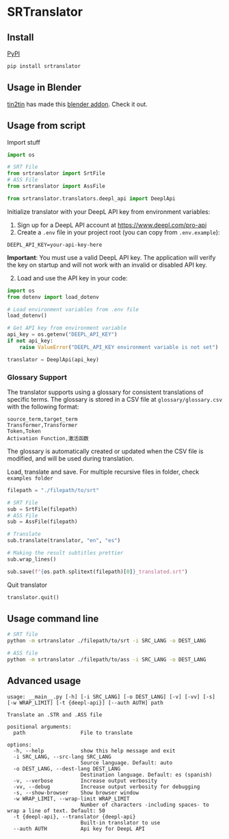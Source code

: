 # SRTranslator

## Install

[PyPI](https://pypi.org/project/srtranslator/)

```bash
pip install srtranslator
```

## Usage in Blender

[tin2tin](https://github.com/tin2tin) has made this [blender addon](https://github.com/tin2tin/import_subtitles). Check it out.

## Usage from script

Import stuff

```python
import os

# SRT File
from srtranslator import SrtFile
# ASS File
from srtranslator import AssFile

from srtranslator.translators.deepl_api import DeeplApi
```

Initialize translator with your DeepL API key from environment variables:

1. Sign up for a DeepL API account at https://www.deepl.com/pro-api
2. Create a `.env` file in your project root (you can copy from `.env.example`):
```
DEEPL_API_KEY=your-api-key-here
```

**Important**: You must use a valid DeepL API key. The application will verify the key on startup and will not work with an invalid or disabled API key.

2. Load and use the API key in your code:
```python
import os
from dotenv import load_dotenv

# Load environment variables from .env file
load_dotenv()

# Get API key from environment variable
api_key = os.getenv("DEEPL_API_KEY")
if not api_key:
    raise ValueError("DEEPL_API_KEY environment variable is not set")

translator = DeeplApi(api_key)
```

### Glossary Support

The translator supports using a glossary for consistent translations of specific terms. The glossary is stored in a CSV file at `glossary/glossary.csv` with the following format:

```
source_term,target_term
Transformer,Transformer
Token,Token
Activation Function,激活函数
```

The glossary is automatically created or updated when the CSV file is modified, and will be used during translation.

Load, translate and save. For multiple recursive files in folder, check `examples folder`

```python
filepath = "./filepath/to/srt"

# SRT File
sub = SrtFile(filepath)
# ASS File
sub = AssFile(filepath)

# Translate
sub.translate(translator, "en", "es")

# Making the result subtitles prettier
sub.wrap_lines()

sub.save(f"{os.path.splitext(filepath)[0]}_translated.srt")
```

Quit translator

```python
translator.quit()
```

## Usage command line

```bash
# SRT file
python -m srtranslator ./filepath/to/srt -i SRC_LANG -o DEST_LANG

# ASS file
python -m srtranslator ./filepath/to/ass -i SRC_LANG -o DEST_LANG
```

## Advanced usage

```
usage: __main__.py [-h] [-i SRC_LANG] [-o DEST_LANG] [-v] [-vv] [-s] [-w WRAP_LIMIT] [-t {deepl-api}] [--auth AUTH] path

Translate an .STR and .ASS file

positional arguments:
  path                  File to translate

options:
  -h, --help            show this help message and exit
  -i SRC_LANG, --src-lang SRC_LANG
                        Source language. Default: auto
  -o DEST_LANG, --dest-lang DEST_LANG
                        Destination language. Default: es (spanish)
  -v, --verbose         Increase output verbosity
  -vv, --debug          Increase output verbosity for debugging
  -s, --show-browser    Show browser window
  -w WRAP_LIMIT, --wrap-limit WRAP_LIMIT
                        Number of characters -including spaces- to wrap a line of text. Default: 50
  -t {deepl-api}, --translator {deepl-api}
                        Built-in translator to use
  --auth AUTH           Api key for DeepL API
```
